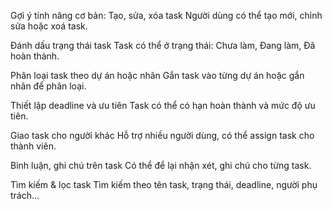 Gợi ý tính năng cơ bản:
Tạo, sửa, xóa task
Người dùng có thể tạo mới, chỉnh sửa hoặc xoá task.

Đánh dấu trạng thái task
Task có thể ở trạng thái: Chưa làm, Đang làm, Đã hoàn thành.

Phân loại task theo dự án hoặc nhãn
Gắn task vào từng dự án hoặc gắn nhãn để phân loại.

Thiết lập deadline và ưu tiên
Task có thể có hạn hoàn thành và mức độ ưu tiên.

Giao task cho người khác
Hỗ trợ nhiều người dùng, có thể assign task cho thành viên.

Bình luận, ghi chú trên task
Có thể để lại nhận xét, ghi chú cho từng task.

Tìm kiếm & lọc task
Tìm kiếm theo tên task, trạng thái, deadline, người phụ trách...